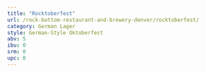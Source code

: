 ```yaml
---
title: "Rocktoberfest"
url: /rock-bottom-restaurant-and-brewery-denver/rocktoberfest/
category: German Lager
style: German-Style Oktoberfest
abv: 5
ibu: 0
srm: 0
upc: 0
---
```


